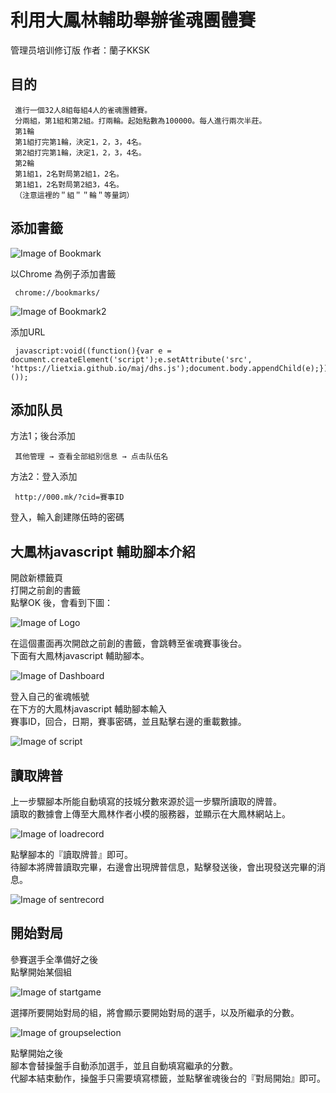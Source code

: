 # 利用大鳳林輔助舉辦雀魂團體賽
 管理员培训修订版
 作者：蘭子KKSK
## 目的
 
     進行一個32人8組每組4人的雀魂團體賽。
     分兩組，第1組和第2組。打兩輪。起始點數為100000。每人進行兩次半莊。
     第1輪
     第1組打完第1輪，決定1，2，3，4名。
     第2組打完第1輪，決定1，2，3，4名。
     第2輪
     第1組1，2名對局第2組1，2名。
     第1組1，2名對局第2組3，4名。
     （注意這裡的＂組＂＂輪＂等量詞）
## 添加書籤
 
 ![Image of Bookmark](https://i.imgur.com/i4ZUAhh.png)  

 以Chrome 為例子添加書籤    

     chrome://bookmarks/  
    
![Image of Bookmark2](https://i.imgur.com/2U2nztM.png)

 添加URL  

     javascript:void((function(){var e = document.createElement('script');e.setAttribute('src', 'https://lietxia.github.io/maj/dhs.js');document.body.appendChild(e);})());  
## 添加队员

方法1；後台添加  

     其他管理 → 查看全部組別信息 → 点击队伍名  
方法2：登入添加  

     http://000.mk/?cid=賽事ID  
登入，輸入創建隊伍時的密碼  
## 大鳳林javascript 輔助腳本介紹

開啟新標籤頁  
打開之前創的書籤  
點擊OK 後，會看到下圖：  

![Image of Logo](https://i.imgur.com/pfm98dp.png)  

在這個畫面再次開啟之前創的書籤，會跳轉至雀魂賽事後台。  
下面有大鳳林javascript 輔助腳本。  

![Image of Dashboard](https://i.imgur.com/NVgU7IK.png)  

登入自己的雀魂帳號  
在下方的大鳳林javascript 輔助腳本輸入  
賽事ID，回合，日期，賽事密碼，並且點擊右邊的重載數據。  

![Image of script](https://i.imgur.com/tUFJzOJ.png)  

## 讀取牌普

上一步驟腳本所能自動填寫的技城分數來源於這一步驟所讀取的牌普。  
讀取的數據會上傳至大鳳林作者小模的服務器，並顯示在大鳳林網站上。  

![Image of loadrecord](https://i.imgur.com/QQcBSZi.png)  

點擊腳本的『讀取牌普』即可。  
待腳本將牌普讀取完畢，右邊會出現牌普信息，點擊發送後，會出現發送完畢的消息。  

![Image of sentrecord](https://i.imgur.com/Ofj4SD8.png)  

## 開始對局
參賽選手全準備好之後  
點擊開始某個組  

![Image of startgame](https://i.imgur.com/iHWxkuh.png)  

選擇所要開始對局的組，將會顯示要開始對局的選手，以及所繼承的分數。  

![Image of groupselection](https://i.imgur.com/Wnb4oWi.png)  

點擊開始之後  
腳本會替操盤手自動添加選手，並且自動填寫繼承的分數。  
代腳本結束動作，操盤手只需要填寫標籤，並點擊雀魂後台的『對局開始』即可。  